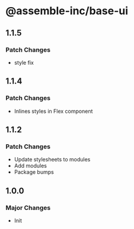 # @assemble-inc/base-ui

## 1.1.5

### Patch Changes

- style fix

## 1.1.4

### Patch Changes

- Inlines styles in Flex component

## 1.1.2

### Patch Changes

- Update stylesheets to modules
- Add modules
- Package bumps

## 1.0.0

### Major Changes

- Init
